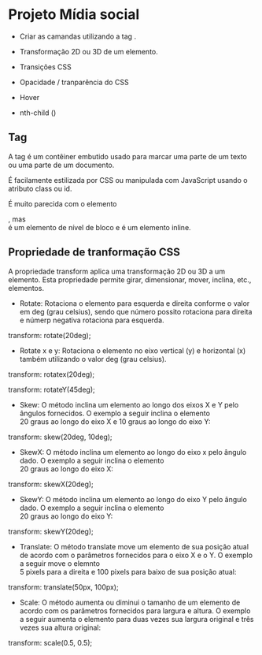 # Projeto Mídia social

- Criar as camandas utilizando a tag <span>.

- Transformação 2D ou 3D de um elemento.

- Transições CSS

- Opacidade / tranparência do CSS

- Hover

- nth-child ()

##  Tag <span>

A tag <span> é um contêiner embutido usado para marcar uma parte de um texto ou uma parte de um documento. 

É facilamente estilizada por CSS ou manipulada com JavaScript usando o atributo class ou id.

É muito parecida com o elemento <div>, mas <div> é um elemento de nível de bloco e <span> é um elemento inline. 

## Propriedade de tranformação CSS

A  propriedade transform aplica uma transformação 2D ou 3D a um elemento. Esta propriedade permite girar, dimensionar, mover, inclina, etc., elementos.

- Rotate: Rotaciona o elemento para esquerda e direita conforme o valor em deg (grau celsius), sendo que número possito rotaciona para direita e númerp negativa rotaciona para esquerda.

transform: rotate(20deg);

- Rotate x e y: Rotaciona o elemento no eixo vertical (y) e horizontal (x) também utilizando o valor deg (grau celsius). 

transform: rotatex(20deg);

transform: rotateY(45deg);

- Skew: O método inclina um elemento ao longo dos eixos X e Y  pelo ângulos fornecidos. O exemplo a seguir inclina o elemento <div> 20 graus ao longo do eixo X e 10 graus ao longo do eixo Y: 

transform: skew(20deg, 10deg);

- SkewX: O método inclina um elemento ao longo do eixo x pelo ângulo dado. O exemplo a seguir inclina o elemento <div> 20 graus ao longo do eixo X: 

transform: skewX(20deg);

- SkewY: O método inclina um elemento ao longo do eixo Y pelo ângulo dado. O exemplo a seguir inclina o elemento <div> 20 graus ao longo do eixo Y:

transform: skewY(20deg);

-  Translate: O método translate move um elemento de sua posição atual de acordo com o parâmetros fornecidos para o eixo X e o Y. O exemplo a seguir move o elemnto <div> 5 pixels para a direita e 100 pixels para baixo de sua posição atual:
   
transform: translate(50px, 100px);

- Scale: O método aumenta ou diminui o tamanho de um elemento de acordo com os parâmetros fornecidos para largura e altura. O exemplo a seguir aumenta o elemento para duas vezes sua largura original e três vezes sua altura original: 

transform: scale(0.5, 0.5);


    